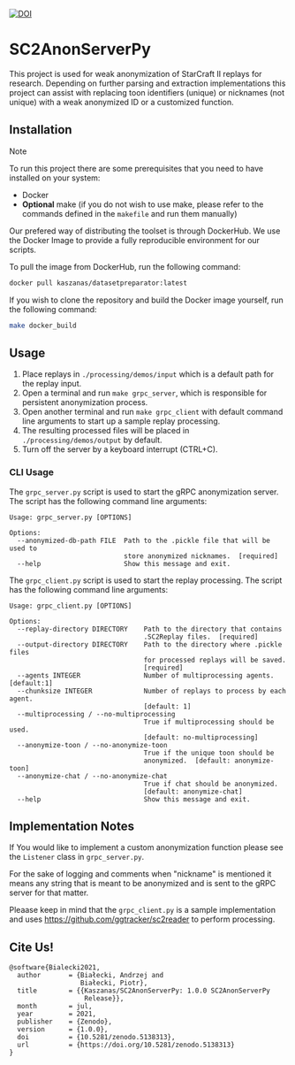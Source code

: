 [![DOI](https://zenodo.org/badge/DOI/10.5281/zenodo.5138313.svg)](https://doi.org/10.5281/zenodo.5138313)

# SC2AnonServerPy

This project is used for weak anonymization of StarCraft II replays for research. Depending on further parsing and extraction implementations this project can assist with replacing toon identifiers (unique) or nicknames (not unique) with a weak anonymized ID or a customized function.

## Installation

> [!NOTE]
> To run this project there are some prerequisites that you need to have installed on your system:
> - Docker
> - **Optional** make (if you do not wish to use make, please refer to the commands defined in the `makefile` and run them manually)

Our prefered way of distributing the toolset is through DockerHub. We use the Docker Image to provide a fully reproducible environment for our scripts.

To pull the image from DockerHub, run the following command:

```bash
docker pull kaszanas/datasetpreparator:latest
```

If you wish to clone the repository and build the Docker image yourself, run the following command:

```bash
make docker_build
```

## Usage


1. Place replays in ```./processing/demos/input``` which is a default path for the replay input.
2. Open a terminal and run ```make grpc_server```, which is responsible for persistent anonymization process.
3. Open another terminal and run ```make grpc_client``` with default command line arguments to start up a sample replay processing.
4. The resulting processed files will be placed in ```./processing/demos/output``` by default.
5. Turn off the server by a keyboard interrupt (CTRL+C).

### CLI Usage

The ```grpc_server.py``` script is used to start the gRPC anonymization server. The script has the following command line arguments:

```
Usage: grpc_server.py [OPTIONS]

Options:
  --anonymized-db-path FILE  Path to the .pickle file that will be used to
                             store anonymized nicknames.  [required]
  --help                     Show this message and exit.
```

The ```grpc_client.py``` script is used to start the replay processing. The script has the following command line arguments:

```
Usage: grpc_client.py [OPTIONS]

Options:
  --replay-directory DIRECTORY    Path to the directory that contains
                                  .SC2Replay files.  [required]
  --output-directory DIRECTORY    Path to the directory where .pickle files
                                  for processed replays will be saved.
                                  [required]
  --agents INTEGER                Number of multiprocessing agents.  [default:1]
  --chunksize INTEGER             Number of replays to process by each agent.
                                  [default: 1]
  --multiprocessing / --no-multiprocessing
                                  True if multiprocessing should be used.
                                  [default: no-multiprocessing]
  --anonymize-toon / --no-anonymize-toon
                                  True if the unique toon should be
                                  anonymized.  [default: anonymize-toon]
  --anonymize-chat / --no-anonymize-chat
                                  True if chat should be anonymized.
                                  [default: anonymize-chat]
  --help                          Show this message and exit.
```


## Implementation Notes

If You would like to implement a custom anonymization function please see the `Listener` class in `grpc_server.py`.

For the sake of logging and comments when "nickname" is mentioned it means any string that is meant to be anonymized and is sent to the gRPC server for that matter.

Pleaase keep in mind that the `grpc_client.py` is a sample implementation and uses https://github.com/ggtracker/sc2reader to perform processing.

## Cite Us!

```
@software{Bialecki2021,
  author       = {Białecki, Andrzej and
                  Białecki, Piotr},
  title        = {{Kaszanas/SC2AnonServerPy: 1.0.0 SC2AnonServerPy
                   Release}},
  month        = jul,
  year         = 2021,
  publisher    = {Zenodo},
  version      = {1.0.0},
  doi          = {10.5281/zenodo.5138313},
  url          = {https://doi.org/10.5281/zenodo.5138313}
}
```
